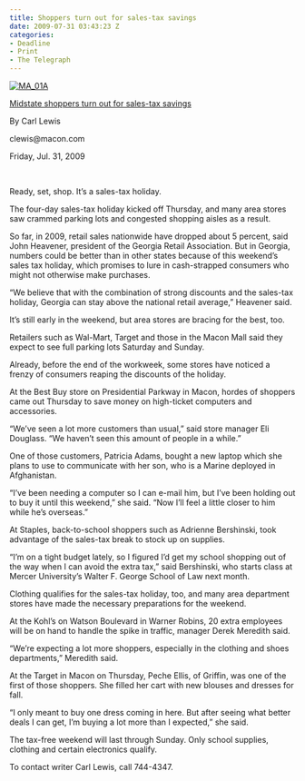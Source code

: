 ```yaml
---
title: Shoppers turn out for sales-tax savings
date: 2009-07-31 03:43:23 Z
categories:
- Deadline
- Print
- The Telegraph
---
```


<p><a href="{{ site.baseurl }}/assets/MA_01A1.jpg"><img class="size-medium wp-image-138 alignright" title="MA_01A" src="{{ site.baseurl }}/assets/MA_01A1.jpg" alt="MA_01A" /></a></p>
<p></p>
<p><a href="http://www.macon.com/198/story/794652.html">Midstate shoppers turn out for sales-tax savings</a></p>
<p>By Carl Lewis</p>
<p>clewis@macon.com</p>
<p>Friday, Jul. 31, 2009</p>
<p>&nbsp;</p>
<p></p>
<p>Ready, set, shop. It’s a sales-tax holiday.</p>
<p>The four-day sales-tax holiday kicked off Thursday, and many area stores saw crammed parking lots and congested shopping aisles as a result.</p>
<p>So far, in 2009, retail sales nationwide have dropped about 5 percent, said John Heavener, president of the Georgia Retail Association. But in Georgia, numbers could be better than in other states because of this weekend’s sales tax holiday, which promises to lure in cash-strapped consumers who might not otherwise make purchases.</p>
<p><!--more-->“We believe that with the combination of strong discounts and the sales-tax holiday, Georgia can stay above the national retail average,” Heavener said.</p>
<p>It’s still early in the weekend, but area stores are bracing for the best, too.</p>
<p>Retailers such as Wal-Mart, Target and those in the Macon Mall said they expect to see full parking lots Saturday and Sunday.</p>
<p>Already, before the end of the workweek, some stores have noticed a frenzy of consumers reaping the discounts of the holiday.</p>
<p>At the Best Buy store on Presidential Parkway in Macon, hordes of shoppers came out Thursday to save money on high-ticket computers and accessories.</p>
<p>“We’ve seen a lot more customers than usual,” said store manager Eli Douglass. “We haven’t seen this amount of people in a while.”</p>
<p>One of those customers, Patricia Adams, bought a new laptop which she plans to use to communicate with her son, who is a Marine deployed in Afghanistan.</p>
<p>“I’ve been needing a computer so I can e-mail him, but I’ve been holding out to buy it until this weekend,” she said. “Now I’ll feel a little closer to him while he’s overseas.”</p>
<p>At Staples, back-to-school shoppers such as Adrienne Bershinski, took advantage of the sales-tax break to stock up on supplies.</p>
<p>“I’m on a tight budget lately, so I figured I’d get my school shopping out of the way when I can avoid the extra tax,” said Bershinski, who starts class at Mercer University’s Walter F. George School of Law next month.</p>
<p>Clothing qualifies for the sales-tax holiday, too, and many area department stores have made the necessary preparations for the weekend.</p>
<p>At the Kohl’s on Watson Boulevard in Warner Robins, 20 extra employees will be on hand to handle the spike in traffic, manager Derek Meredith said.</p>
<p>“We’re expecting a lot more shoppers, especially in the clothing and shoes departments,” Meredith said.</p>
<p>At the Target in Macon on Thursday, Peche Ellis, of Griffin, was one of the first of those shoppers. She filled her cart with new blouses and dresses for fall.</p>
<p>“I only meant to buy one dress coming in here. But after seeing what better deals I can get, I’m buying a lot more than I expected,” she said.</p>
<p>The tax-free weekend will last through Sunday. Only school supplies, clothing and certain electronics qualify.</p>
<p>To contact writer Carl Lewis, call 744-4347.</p>
